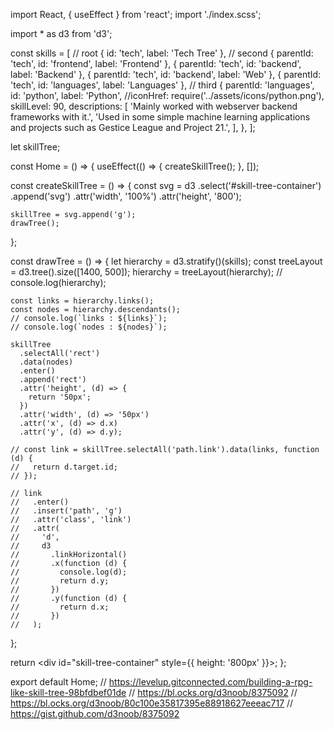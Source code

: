 import React, { useEffect } from 'react';
import './index.scss';

import \* as d3 from 'd3';

const skills = [
// root
{ id: 'tech', label: 'Tech Tree' },
// second
{ parentId: 'tech', id: 'frontend', label: 'Frontend' },
{ parentId: 'tech', id: 'backend', label: 'Backend' },
{ parentId: 'tech', id: 'backend', label: 'Web' },
{ parentId: 'tech', id: 'languages', label: 'Languages' },
// third
{
parentId: 'languages',
id: 'python',
label: 'Python',
//iconHref: require('../assets/icons/python.png'),
skillLevel: 90,
descriptions: [
'Mainly worked with webserver backend frameworks with it.',
'Used in some simple machine learning applications and projects such as Gestice League and Project 21.',
],
},
];

let skillTree;

const Home = () => {
useEffect(() => {
createSkillTree();
}, []);

const createSkillTree = () => {
const svg = d3
.select('#skill-tree-container')
.append('svg')
.attr('width', '100%')
.attr('height', '800');

    skillTree = svg.append('g');
    drawTree();

};

const drawTree = () => {
let hierarchy = d3.stratify()(skills);
const treeLayout = d3.tree().size([1400, 500]);
hierarchy = treeLayout(hierarchy);
// console.log(hierarchy);

    const links = hierarchy.links();
    const nodes = hierarchy.descendants();
    // console.log(`links : ${links}`);
    // console.log(`nodes : ${nodes}`);

    skillTree
      .selectAll('rect')
      .data(nodes)
      .enter()
      .append('rect')
      .attr('height', (d) => {
        return '50px';
      })
      .attr('width', (d) => '50px')
      .attr('x', (d) => d.x)
      .attr('y', (d) => d.y);

    // const link = skillTree.selectAll('path.link').data(links, function (d) {
    //   return d.target.id;
    // });

    // link
    //   .enter()
    //   .insert('path', 'g')
    //   .attr('class', 'link')
    //   .attr(
    //     'd',
    //     d3
    //       .linkHorizontal()
    //       .x(function (d) {
    //         console.log(d);
    //         return d.y;
    //       })
    //       .y(function (d) {
    //         return d.x;
    //       })
    //   );

};

return <div id="skill-tree-container" style={{ height: '800px' }}></div>;
};

export default Home;
// https://levelup.gitconnected.com/building-a-rpg-like-skill-tree-98bfdbef01de
// https://bl.ocks.org/d3noob/8375092
// https://bl.ocks.org/d3noob/80c100e35817395e88918627eeeac717
// https://gist.github.com/d3noob/8375092
